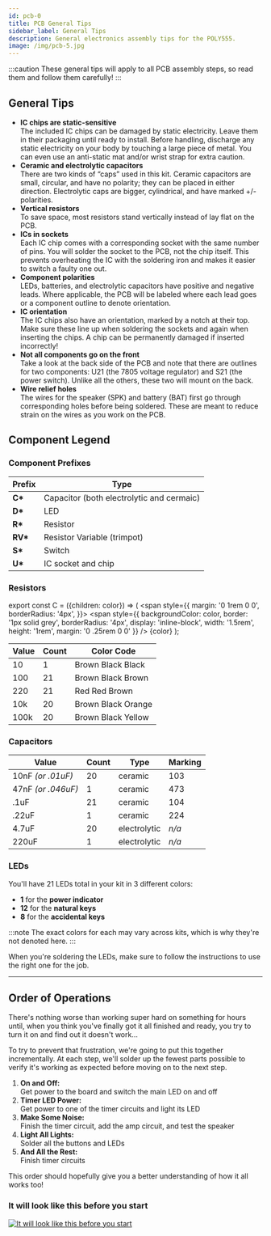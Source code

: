 ```yaml
---
id: pcb-0
title: PCB General Tips
sidebar_label: General Tips
description: General electronics assembly tips for the POLY555.
image: /img/pcb-5.jpg
---
```


:::caution
These general tips will apply to all PCB assembly steps, so read them and follow them carefully!
:::

## General Tips

- **IC chips are static-sensitive**<br/>
  The included IC chips can be damaged by static electricity. Leave them in their packaging until ready to install. Before handling, discharge any static electricity on your body by touching a large piece of metal. You can even use an anti-static mat and/or wrist strap for extra caution.
- **Ceramic and electrolytic capacitors**<br/>
  There are two kinds of “caps” used in this kit. Ceramic capacitors are small, circular, and have no polarity; they can be placed in either direction. Electrolytic caps are bigger, cylindrical, and have marked +/- polarities.
- **Vertical resistors**<br/>
  To save space, most resistors stand vertically instead of lay flat on the PCB.
- **ICs in sockets**<br/>
  Each IC chip comes with a corresponding socket with the same number of pins. You will solder the socket to the PCB, not the chip itself. This prevents overheating the IC with the soldering iron and makes it easier to switch a faulty one out.
- **Component polarities**<br/>
  LEDs, batteries, and electrolytic capacitors have positive and negative leads. Where applicable, the PCB will be labeled where each lead goes or a component outline to denote orientation.
- **IC orientation**<br />
  The IC chips also have an orientation, marked by a notch at their top. Make sure these line up when soldering the sockets and again when inserting the chips. A chip can be permanently damaged if inserted incorrectly!
- **Not all components go on the front**<br />
  Take a look at the back side of the PCB and note that there are outlines for two components: U21 (the 7805 voltage regulator) and S21 (the power switch). Unlike all the others, these two will mount on the back.
- **Wire relief holes**<br />
  The wires for the speaker (SPK) and battery (BAT) first go through corresponding holes before being soldered. These are meant to reduce strain on the wires as you work on the PCB.

## Component Legend

### Component Prefixes

| Prefix   | Type                                      |
| -------- | ----------------------------------------- |
| **C\***  | Capacitor (both electrolytic and cermaic) |
| **D\***  | LED                                       |
| **R\***  | Resistor                                  |
| **RV\*** | Resistor Variable (trimpot)               |
| **S\***  | Switch                                    |
| **U\***  | IC socket and chip                        |

### Resistors

export const C = ({children: color}) => (
<span style={{
    margin: '0 1rem 0 0',
    borderRadius: '4px',
  }}>
<span style={{
      backgroundColor: color,
      border: '1px solid grey',
      borderRadius: '4px',
      display: 'inline-block',
      width: '1.5rem',
      height: '1rem',
      margin: '0 .25rem 0 0'
    }} />
{color}
</span>
);

| Value | Count | Color&nbsp;Code                         |
| ----- | ----- | --------------------------------------- |
| 10    | 1     | <C>Brown</C> <C>Black</C> <C>Black</C>  |
| 100   | 21    | <C>Brown</C> <C>Black</C> <C>Brown</C>  |
| 220   | 21    | <C>Red</C> <C>Red</C> <C>Brown</C>      |
| 10k   | 20    | <C>Brown</C> <C>Black</C> <C>Orange</C> |
| 100k  | 20    | <C>Brown</C> <C>Black</C> <C>Yellow</C> |

### Capacitors

| Value              | Count | Type         | Marking |
| ------------------ | ----- | ------------ | ------- |
| 10nF _(or .01uF)_  | 20    | ceramic      | 103     |
| 47nF _(or .046uF)_ | 1     | ceramic      | 473     |
| .1uF               | 21    | ceramic      | 104     |
| .22uF              | 1     | ceramic      | 224     |
| 4.7uF              | 20    | electrolytic | _n/a_   |
| 220uF              | 1     | electrolytic | _n/a_   |

### LEDs

You'll have 21 LEDs total in your kit in 3 different colors:

- **1** for the **power indicator**
- **12** for the **natural keys**
- **8** for the **accidental keys**

:::note
The exact colors for each may vary across kits, which is why they're not denoted here.
:::

When you're soldering the LEDs, make sure to follow the instructions to use the right one for the job.

---

## Order of Operations

There's nothing worse than working super hard on something for hours until, when you think you've finally got it all finished and ready, you try to turn it on and find out it doesn't work...

To try to prevent that frustration, we're going to put this together incrementally. At each step, we'll solder up the fewest parts possible to verify it's working as expected before moving on to the next step.

<!-- TODO: any rewrites here? propagate out -->
<!-- TODO: maybe rename to "parts" or "chapter"? -->

1. **On and Off:**<br/>
   Get power to the board and switch the main LED on and off
2. **Timer LED Power:**<br/>
   Get power to one of the timer circuits and light its LED
3. **Make Some Noise:**<br/>
   Finish the timer circuit, add the amp circuit, and test the speaker
4. **Light All Lights:**<br/>
   Solder all the buttons and LEDs
5. **And All the Rest:**<br/>
   Finish timer circuits

This order should hopefully give you a better understanding of how it all works too!

### It will look like this before you start

[![It will look like this before you start](/img/pcb-0.jpg)](/img/pcb-0.jpg)

